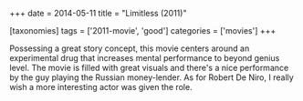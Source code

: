 +++
date = 2014-05-11
title = "Limitless (2011)"

[taxonomies]
tags = ['2011-movie', 'good']
categories = ['movies']
+++

Possessing a great story concept, this movie centers around an
experimental drug that increases mental performance to beyond genius
level. The movie is filled with great visuals and there\'s a nice
performance by the guy playing the Russian money-lender. As for Robert
De Niro, I really wish a more interesting actor was given the role.
